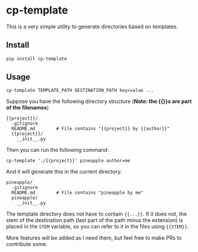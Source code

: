 
# cp-template


This is a very simple utility to generate directories based on templates.


## Install


```bash
pip install cp-template
```


## Usage

```
cp-template TEMPLATE_PATH DESTINATION_PATH key=value ...
```


Suppose you have the following directory structure (**Note: the {{}}s are part of the filenames**)

```
{{project}}/
  .gitignore
  README.md        # File contains "{{project}} by {{author}}"
  {{project}}/
    __init__.py
```

Then you can run the following command:

```
cp-template './{{project}}' pineapple author=me
```

And it will generate this in the current directory:

```
pineapple/
  .gitignore
  README.md        # File contains "pineapple by me"
  pineapple/
    __init__.py
```

The template directory does not have to contain `{{...}}`. If it does not, the stem of the destination path (last part of the path minus the extension) is placed in the `STEM` variable, so you can refer to it in the files using `{{STEM}}`.

More features will be added as I need them, but feel free to make PRs to contribute some.

